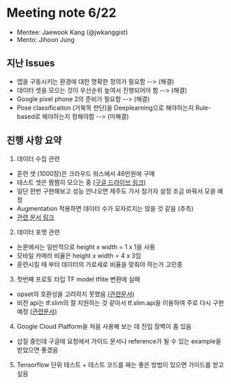 # Meeting note 6/22
- Mentee: Jaewook Kang (@jwkanggist)
- Mento: Jihoon Jung


## 지난 Issues
- 앱을 구동시키는 환경에 대한 명확한 정의가 필요함 --> (해결)
- 데이터 셋을 모으는 것이 우선순위 높여서 진행되어야 함 --> (해결)
- Google pixel phone 2의 준비가 필요함 --> (해결)
- Pose classificaiton (거북목 판단)을 Deeplearning으로 해야하는지 Rule-based로 해야하는지 정해야함 --> (미해결)


## 진행 사항 요약
1) 데이터 수집 관련
- 훈련 셋 (1000장)은 크라우드 워스에서 46만원에 구매 
- 테스트 셋은 짬짬히 모으는 중 [(구글 드라이브 링크)](https://drive.google.com/drive/folders/1_nvLmyYTc59l_1lYNUkvYVW3FyL0LkEy)
- 일단 한번 구현해보고 성능 안나오면 제주도 가서 참가자 설정 조금 바꿔서 모을 예정
- Augmentation 적용하면 데이터 수가 모자르지는 않을 것 같음 (추측)
- [관련 문서 링크](https://docs.google.com/document/d/1C1kp-qXud6xqhB2-cuPmA1_YvcLfVMbs7udzqNoq3Zk/edit)
 
2) 데이터 포맷 관련
- 논문에서는 일반적으로 height x width = 1 x 1을 사용
- 모바일 카메라 비율은  height x width = 4 x 3임
- 훈련시킬 때 부터 데이터의 가로세로 비율을 맞춰야 하는가 고민중

3) 첫번째 프로토 타입 TF model tflite 변환에 실패 
- opset의 호환성을 고려하지 못했음 [(관련문서)](https://docs.google.com/document/d/19ZiExIc-vdbGrauuRUPKDI_o3sbVTeYMifc_hzvULGA/edit#heading=h.av0bqkw4ssvd)
- 비전 api는 tf.slim의 잘 지원하는 것 같아서 tf.slim.api을 이용하여 주로 다시 구현 예정 [(관련문서)](https://docs.google.com/document/d/19ZiExIc-vdbGrauuRUPKDI_o3sbVTeYMifc_hzvULGA/edit#heading=h.av0bqkw4ssvd)

4) Google Cloud Platform을 처음 사용해 보는 데 진입 장벽이 좀 있음
- 삽질 중인데 구글에 요청에서 가이드 문서나 reference가 될 수 있는 example을 받았으면 좋겠음

5) Tensorflow 단위 테스트 + 테스트 코드를 짜는 좋은 방법이 있으면 가이드를 받고 싶음


